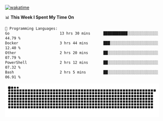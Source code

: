 [![wakatime](https://wakatime.com/badge/user/384f91c6-4eee-411f-8f3b-1b691f58a544.svg)](https://wakatime.com/@384f91c6-4eee-411f-8f3b-1b691f58a544)

<!--START_SECTION:waka-->
📊 **This Week I Spent My Time On** 

```text
💬 Programming Languages: 
Go                       13 hrs 30 mins      ███████████░░░░░░░░░░░░░░   44.79 % 
Docker                   3 hrs 44 mins       ███░░░░░░░░░░░░░░░░░░░░░░   12.40 % 
Other                    2 hrs 20 mins       ██░░░░░░░░░░░░░░░░░░░░░░░   07.79 % 
PowerShell               2 hrs 12 mins       ██░░░░░░░░░░░░░░░░░░░░░░░   07.32 % 
Bash                     2 hrs 5 mins        ██░░░░░░░░░░░░░░░░░░░░░░░   06.91 % 
```


<!--END_SECTION:waka-->

<picture>
  <source media="(prefers-color-scheme: dark)" srcset="https://raw.githubusercontent.com/fuwx295/fuwx295/output/github-contribution-grid-snake-dark.svg">
  <source media="(prefers-color-scheme: light)" srcset="https://raw.githubusercontent.com/fuwx295/fuwx295/output/github-contribution-grid-snake.svg">
  <img alt="github contribution grid snake animation" src="https://raw.githubusercontent.com/fuwx295/fuwx295/output/github-contribution-grid-snake.svg">
</picture>

